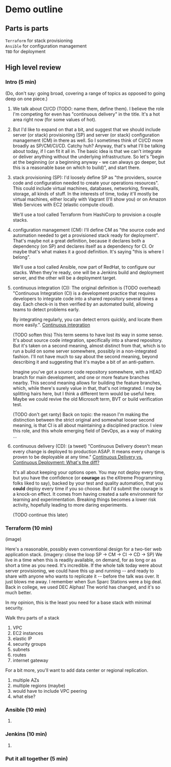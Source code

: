 # Demo outline

## Parts is parts

`Terraform` for stack provisioning<br>
`Ansible` for configuration management<br>
`TBD` for deployment<br>


## High level review

### Intro (5 min)

(Do, don't say: going broad, covering a range of topics as opposed to going
deep on one piece.)

1. We talk about CI/CD (TODO: name them, define them). I believe the role I'm
   competing for even has "continuous delivery" in the title. It's a hot area
   right now (for some values of hot).

1. But I'd like to expand on that a bit, and suggest that we should include
   server (or stack) provisioning (SP) and server (or stack) configuration
   management (CM) in there as well. So I sometimes think of CI/CD more broadly
   as SP/CM/CI/CD. Catchy huh? Anyway, that's what I'll be talking about today,
   if I can fit it all in. The basic idea is that we can't integrate or deliver
   anything without the underlying infrastructure. So let's "begin at the
   beginning (or a beginning anyway -  we can always go deeper, but this is a
   reasonable base on which to build)", and start there.

1. <def> stack provisioning (SP): I'd loosely define SP as "the providers,
   source code and configuration needed to create your operations resources".
   This could include virtual machines, databases, networking, firewalls,
   storage, all kinds of stuff. In the interests of time, today it'll mostly be
   virtual machines, either locally with Vagrant (I'll show you) or on Amazon
   Web Services with EC2 (elastic compute cloud).

   We'll use a tool called Terraform from HashiCorp to provision a couple stacks.

1. <def> configuration management (CM): I'll define CM as "the source code and
   automation needed to get a provisioned stack ready for deployment". That's
   maybe not a great definition, because it declares both a dependency (on SP)
   and declares itself as a dependency for CI. Or maybe that's what makes it a
   good definition. It's saying "this is where I belong". 

   We'll use a tool called Ansible, now part of RedHat, to configure our
   stacks. When they're ready, one will be a Jenkins build and deployment
   server, and the other will be a deployment target.

1. <def> continuous integration (CI): The original definition is (TODO
   overhead) "Continuous Integration (CI) is a development practice that
   requires developers to integrate code into a shared repository several times
   a day. Each check-in is then verified by an automated build, allowing teams
   to detect problems early.

   By integrating regularly, you can detect errors quickly, and locate them
   more easily.". [Continuous integration](https://www.thoughtworks.com/continuous-integration<Paste>)

   (TODO soften this) This term seems to have lost its way in some sense. It's
   about source code integration, specifically into a shared repository. But
   it's taken on a second meaning, almost distinct from that, which is to run a
   build on some server somewhere, possibly in a non-integrated fashion. I'll
   not have much to say about the second meaning, beyond describing it and
   suggesting that it's maybe a bit of an anti-pattern.

   Imagine you've got a source code repository somewhere, with a HEAD branch
   for main development, and one or more feature branches nearby. This second
   meaning allows for building the feature branches, which, while there's
   surely value in that, that's not integrated. I may be splitting hairs here,
   but I think a different term would be useful here. Maybe we could revive the
   old Microsoft term, BVT or build verification test.

   (TODO don't get ranty) Back on topic: the reason I'm making the distinction
   between the strict original and somewhat looser second meaning, is that CI
   is all about maintaining a disciplined practice. I view this role, and this
   whole emerging field of DevOps, as a way of making ...

1. <def> continuous delivery (CD): (a tweet) "Continuous Delivery doesn't mean
   every change is deployed to production ASAP. It means every change is proven
   to be deployable at any time."
   [Continuous Delivery vs. Continuous Deployment: What's the diff?](https://puppet.com/blog/continuous-delivery-vs-continuous-deployment-what-s-diff)

   It's all about keeping your options open. You may not deploy every time, but
   you have the confidence (or **courage** as the eXtreme Programming folks
   liked to say), backed by your test and quality automation, that you
   **could** deploy every time if you so choose. But I'd submit the courage is
   a knock-on effect. It comes from having created a safe environment for
   learning and experimentation. Breaking things becomes a lower risk activity,
   hopefully leading to more daring experiments.

   (TODO continue this later)


### Terraform (10 min)

(image)

Here's a reasonable, possibly even conventional design for a two-tier web
application stack. (imagery: close the loop SP -> CM -> CI -> CD -> SP) We live
in a time when this is readily available, on demand, for as long or as short a
time as you need. It's incredible. If the whole talk today were about server
provisioning, we could have this up and running -- and ready to share with
anyone who wants to replicate it -- before the talk was over. It just blows me
away. I remember when Sun Sparc Stations were a big deal. Back in college, we
used DEC Alphas! The world has changed, and it's so much better.

In my opinion, this is the least you need for a base stack with minimal security.

Walk thru parts of a stack
1. VPC
1. EC2 instances
1. elastic IP
1. security groups
1. subnets
1. routes
1. internet gateway

For a bit more, you'll want to add data center or regional replication.

1. multiple AZs
1. multiple regions (maybe)
 1. would have to include VPC peering
1. what else?

### Ansible (10 min)

1. 

### Jenkins (10 min)

1. 

### Put it all together (5 min)
